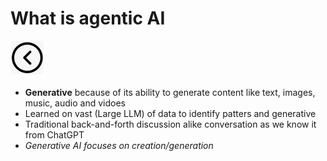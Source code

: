 # What is agentic AI
[<img src="../images/back.png">](../presentation.md)
- **Generative** because of its ability to generate content like text, images, music, audio and vidoes
- Learned on vast (Large LLM) of data to identify patters and generative
- Traditional back-and-forth discussion alike conversation as we know it from ChatGPT
- *Generative AI focuses on creation/generation*

